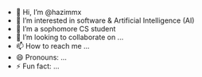 - 👋 Hi, I’m @hazimmx
- 👀 I’m interested in software & Artificial Intelligence (AI) 
- 🌱 I’m a sophomore CS student
- 💞️ I’m looking to collaborate on ...
- 📫 How to reach me ...
- 😄 Pronouns: ...
- ⚡ Fun fact: ...

<!---
hazimmx/hazimmx is a ✨ special ✨ repository because its `README.md` (this file) appears on your GitHub profile.
You can click the Preview link to take a look at your changes.
--->
